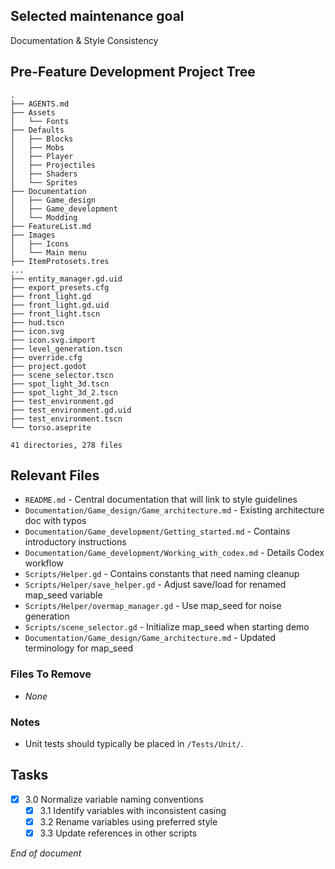 ## Selected maintenance goal
Documentation & Style Consistency

## Pre-Feature Development Project Tree
```
.
├── AGENTS.md
├── Assets
│   └── Fonts
├── Defaults
│   ├── Blocks
│   ├── Mobs
│   ├── Player
│   ├── Projectiles
│   ├── Shaders
│   └── Sprites
├── Documentation
│   ├── Game_design
│   ├── Game_development
│   └── Modding
├── FeatureList.md
├── Images
│   ├── Icons
│   └── Main menu
├── ItemProtosets.tres
...
├── entity_manager.gd.uid
├── export_presets.cfg
├── front_light.gd
├── front_light.gd.uid
├── front_light.tscn
├── hud.tscn
├── icon.svg
├── icon.svg.import
├── level_generation.tscn
├── override.cfg
├── project.godot
├── scene_selector.tscn
├── spot_light_3d.tscn
├── spot_light_3d_2.tscn
├── test_environment.gd
├── test_environment.gd.uid
├── test_environment.tscn
└── torso.aseprite

41 directories, 278 files
```

## Relevant Files
- `README.md` - Central documentation that will link to style guidelines
- `Documentation/Game_design/Game_architecture.md` - Existing architecture doc with typos
- `Documentation/Game_development/Getting_started.md` - Contains introductory instructions
- `Documentation/Game_development/Working_with_codex.md` - Details Codex workflow
- `Scripts/Helper.gd` - Contains constants that need naming cleanup
- `Scripts/Helper/save_helper.gd` - Adjust save/load for renamed map_seed variable
- `Scripts/Helper/overmap_manager.gd` - Use map_seed for noise generation
- `Scripts/scene_selector.gd` - Initialize map_seed when starting demo
- `Documentation/Game_design/Game_architecture.md` - Updated terminology for map_seed
### Files To Remove
- _None_

### Notes
- Unit tests should typically be placed in `/Tests/Unit/`.

## Tasks
- [x] 3.0 Normalize variable naming conventions
  - [x] 3.1 Identify variables with inconsistent casing
  - [x] 3.2 Rename variables using preferred style
  - [x] 3.3 Update references in other scripts

*End of document*
